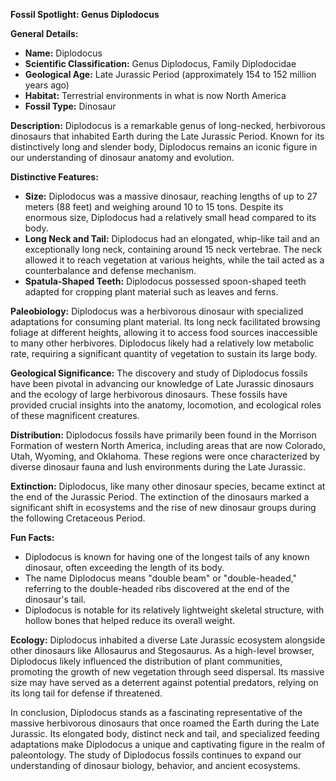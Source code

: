 **Fossil Spotlight: Genus Diplodocus**

**General Details:**
- **Name:** Diplodocus
- **Scientific Classification:** Genus Diplodocus, Family Diplodocidae
- **Geological Age:** Late Jurassic Period (approximately 154 to 152 million years ago)
- **Habitat:** Terrestrial environments in what is now North America
- **Fossil Type:** Dinosaur

**Description:**
Diplodocus is a remarkable genus of long-necked, herbivorous dinosaurs that inhabited Earth during the Late Jurassic Period. Known for its distinctively long and slender body, Diplodocus remains an iconic figure in our understanding of dinosaur anatomy and evolution.

**Distinctive Features:**
- **Size:** Diplodocus was a massive dinosaur, reaching lengths of up to 27 meters (88 feet) and weighing around 10 to 15 tons. Despite its enormous size, Diplodocus had a relatively small head compared to its body.
- **Long Neck and Tail:** Diplodocus had an elongated, whip-like tail and an exceptionally long neck, containing around 15 neck vertebrae. The neck allowed it to reach vegetation at various heights, while the tail acted as a counterbalance and defense mechanism.
- **Spatula-Shaped Teeth:** Diplodocus possessed spoon-shaped teeth adapted for cropping plant material such as leaves and ferns.

**Paleobiology:**
Diplodocus was a herbivorous dinosaur with specialized adaptations for consuming plant material. Its long neck facilitated browsing foliage at different heights, allowing it to access food sources inaccessible to many other herbivores. Diplodocus likely had a relatively low metabolic rate, requiring a significant quantity of vegetation to sustain its large body.

**Geological Significance:**
The discovery and study of Diplodocus fossils have been pivotal in advancing our knowledge of Late Jurassic dinosaurs and the ecology of large herbivorous dinosaurs. These fossils have provided crucial insights into the anatomy, locomotion, and ecological roles of these magnificent creatures.

**Distribution:**
Diplodocus fossils have primarily been found in the Morrison Formation of western North America, including areas that are now Colorado, Utah, Wyoming, and Oklahoma. These regions were once characterized by diverse dinosaur fauna and lush environments during the Late Jurassic.

**Extinction:**
Diplodocus, like many other dinosaur species, became extinct at the end of the Jurassic Period. The extinction of the dinosaurs marked a significant shift in ecosystems and the rise of new dinosaur groups during the following Cretaceous Period.

**Fun Facts:**
- Diplodocus is known for having one of the longest tails of any known dinosaur, often exceeding the length of its body.
- The name Diplodocus means "double beam" or "double-headed," referring to the double-headed ribs discovered at the end of the dinosaur's tail.
- Diplodocus is notable for its relatively lightweight skeletal structure, with hollow bones that helped reduce its overall weight.

**Ecology:**
Diplodocus inhabited a diverse Late Jurassic ecosystem alongside other dinosaurs like Allosaurus and Stegosaurus. As a high-level browser, Diplodocus likely influenced the distribution of plant communities, promoting the growth of new vegetation through seed dispersal. Its massive size may have served as a deterrent against potential predators, relying on its long tail for defense if threatened.

In conclusion, Diplodocus stands as a fascinating representative of the massive herbivorous dinosaurs that once roamed the Earth during the Late Jurassic. Its elongated body, distinct neck and tail, and specialized feeding adaptations make Diplodocus a unique and captivating figure in the realm of paleontology. The study of Diplodocus fossils continues to expand our understanding of dinosaur biology, behavior, and ancient ecosystems.